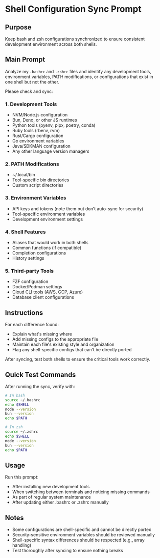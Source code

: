 # Shell Configuration Sync Prompt

## Purpose

Keep bash and zsh configurations synchronized to ensure consistent development environment across both shells.

## Main Prompt

Analyze my `.bashrc` and `.zshrc` files and identify any development tools, environment variables, PATH modifications, or configurations that exist in one shell but not the other.

Please check and sync:

### 1. Development Tools

- NVM/Node.js configuration
- Bun, Deno, or other JS runtimes
- Python tools (pyenv, pipx, poetry, conda)
- Ruby tools (rbenv, rvm)
- Rust/Cargo configuration
- Go environment variables
- Java/SDKMAN configuration
- Any other language version managers

### 2. PATH Modifications

- ~/.local/bin
- Tool-specific bin directories
- Custom script directories

### 3. Environment Variables

- API keys and tokens (note them but don't auto-sync for security)
- Tool-specific environment variables
- Development environment settings

### 4. Shell Features

- Aliases that would work in both shells
- Common functions (if compatible)
- Completion configurations
- History settings

### 5. Third-party Tools

- FZF configuration
- Docker/Podman settings
- Cloud CLI tools (AWS, GCP, Azure)
- Database client configurations

## Instructions

For each difference found:

- Explain what's missing where
- Add missing configs to the appropriate file
- Maintain each file's existing style and organization
- Flag any shell-specific configs that can't be directly ported

After syncing, test both shells to ensure the critical tools work correctly.

## Quick Test Commands

After running the sync, verify with:

```bash
# In bash
source ~/.bashrc
echo $SHELL
node --version
bun --version
echo $PATH

# In zsh
source ~/.zshrc
echo $SHELL
node --version
bun --version
echo $PATH
```

## Usage

Run this prompt:

- After installing new development tools
- When switching between terminals and noticing missing commands
- As part of regular system maintenance
- After updating either .bashrc or .zshrc manually

## Notes

- Some configurations are shell-specific and cannot be directly ported
- Security-sensitive environment variables should be reviewed manually
- Shell-specific syntax differences should be respected (e.g., array handling)
- Test thoroughly after syncing to ensure nothing breaks
